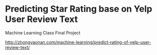 
Predicting Star Rating base on Yelp User Review Text
========================================================

Machine Learning Class Final Project

http://zhongyaonan.com/machine-learning/predict-rating-of-yelp-user-review-text/
